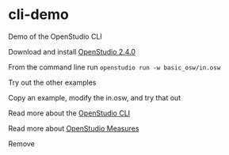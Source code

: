 # cli-demo
Demo of the OpenStudio CLI

Download and install [OpenStudio 2.4.0](https://github.com/NREL/OpenStudio/releases/tag/v2.4.0)

From the command line run `openstudio run -w basic_osw/in.osw`

Try out the other examples

Copy an example, modify the in.osw, and try that out

Read more about the [OpenStudio CLI](http://nrel.github.io/OpenStudio-user-documentation/reference/command_line_interface/)

Read more about [OpenStudio Measures](http://nrel.github.io/OpenStudio-user-documentation/reference/measure_writing_guide/)

Remove
